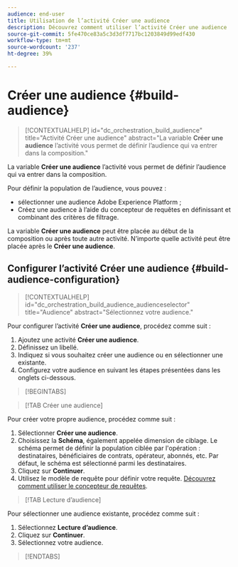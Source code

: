 ```yaml
---
audience: end-user
title: Utilisation de l’activité Créer une audience
description: Découvrez comment utiliser l’activité Créer une audience
source-git-commit: 5fe470ce83a5c3d3df7717bc1203849d99edf430
workflow-type: tm+mt
source-wordcount: '237'
ht-degree: 39%

---
```



# Créer une audience {#build-audience}

>[!CONTEXTUALHELP]
>id="dc_orchestration_build_audience"
>title="Activité Créer une audience"
>abstract="La variable **Créer une audience** l’activité vous permet de définir l’audience qui va entrer dans la composition."

La variable **Créer une audience** l’activité vous permet de définir l’audience qui va entrer dans la composition.

Pour définir la population de l’audience, vous pouvez :

<!--* Select an existing audience, created as a list in the client console.-->
* sélectionner une audience Adobe Experience Platform ;
* Créez une audience à l’aide du concepteur de requêtes en définissant et combinant des critères de filtrage.

La variable **Créer une audience** peut être placée au début de la composition ou après toute autre activité. N’importe quelle activité peut être placée après le **Créer une audience**.

## Configurer l’activité Créer une audience {#build-audience-configuration}

>[!CONTEXTUALHELP]
>id="dc_orchestration_build_audience_audienceselector"
>title="Audience"
>abstract="Sélectionnez votre audience."

Pour configurer l’activité **Créer une audience**, procédez comme suit :

1. Ajoutez une activité **Créer une audience**.
1. Définissez un libellé.
1. Indiquez si vous souhaitez créer une audience ou en sélectionner une existante.
1. Configurez votre audience en suivant les étapes présentées dans les onglets ci-dessous.

>[!BEGINTABS]

>[!TAB Créer une audience]

Pour créer votre propre audience, procédez comme suit :

1. Sélectionner **Créer une audience**.
1. Choisissez la **Schéma**, également appelée dimension de ciblage. Le schéma permet de définir la population ciblée par l&#39;opération : destinataires, bénéficiaires de contrats, opérateur, abonnés, etc. Par défaut, le schéma est sélectionné parmi les destinataires.
1. Cliquez sur **Continuer**.
1. Utilisez le modèle de requête pour définir votre requête. [Découvrez comment utiliser le concepteur de requêtes](../../query/query-modeler-overview.md).

>[!TAB Lecture d’audience]

Pour sélectionner une audience existante, procédez comme suit :

1. Sélectionnez **Lecture d’audience**.
1. Cliquez sur **Continuer**.
1. Sélectionnez votre audience.

>[!ENDTABS]

<!--
## Examples{#build-audience-examples}

Here is an example of a workflow with two **Build audience** activities. The first one targets the poker players audience, followed by an email delivery. The second one targets the VIP clients audience, followed by an SMS delivery.

![](../assets/workflow-audience-example.png)
-->
